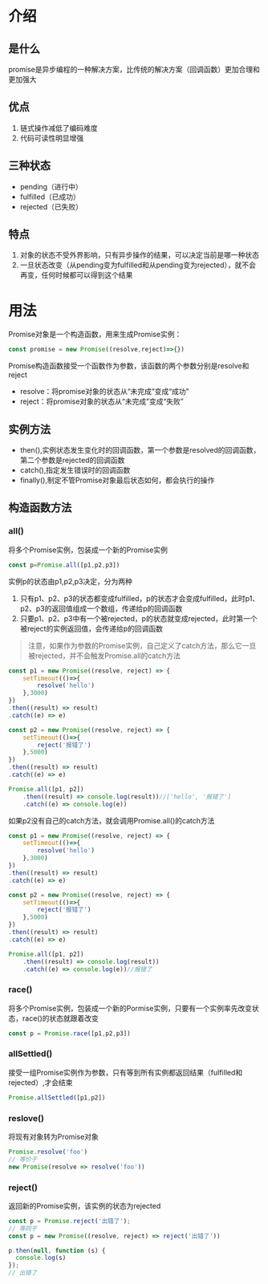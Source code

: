 # 介绍
## 是什么
promise是异步编程的一种解决方案，比传统的解决方案（回调函数）更加合理和更加强大
## 优点

1. 链式操作减低了编码难度
2. 代码可读性明显增强
## 三种状态

- pending（进行中）
- fulfilled（已成功）
- rejected（已失败）
## 特点

1. 对象的状态不受外界影响，只有异步操作的结果，可以决定当前是哪一种状态
2. 一旦状态改变（从pending变为fulfilled和从pending变为rejected），就不会再变，任何时候都可以得到这个结果
# 用法
Promise对象是一个构造函数，用来生成Promise实例：
```javascript
const promise = new Promise((resolve,reject)=>{})
```
Promise构造函数接受一个函数作为参数，该函数的两个参数分别是resolve和reject

- resolve：将promise对象的状态从“未完成”变成“成功”
- reject：将promise对象的状态从“未完成”变成“失败”
## 实例方法

- then(),实例状态发生变化时的回调函数，第一个参数是resolved的回调函数，第二个参数是rejected的回调函数
- catch(),指定发生错误时的回调函数
- finally(),制定不管Promise对象最后状态如何，都会执行的操作
## 构造函数方法
### all()
将多个Promise实例，包装成一个新的Promise实例
```javascript
const p=Promise.all([p1,p2,p3])
```
实例p的状态由p1,p2,p3决定，分为两种

1. 只有p1、p2、p3的状态都变成fulfilled，p的状态才会变成fulfilled，此时p1、p2、p3的返回值组成一个数组，传递给p的回调函数
2. 只要p1、p2、p3中有一个被rejected，p的状态就变成rejected，此时第一个被reject的实例返回值，会传递给p的回调函数
> 注意，如果作为参数的Promise实例，自己定义了catch方法，那么它一旦被rejected，并不会触发Promise.all的catch方法

```javascript
const p1 = new Promise((resolve, reject) => {
    setTimeout(()=>{
        resolve('hello')
    },3000)
})
.then((result) => result)
.catch((e) => e)

const p2 = new Promise((resolve, reject) => {
    setTimeout(()=>{
        reject('报错了')
    },5000)
})
.then((result) => result)
.catch((e) => e)

Promise.all([p1, p2])
    .then((result) => console.log(result))//['hello', '报错了']
    .catch((e) => console.log(e))
```
如果p2没有自己的catch方法，就会调用Promise.all()的catch方法
```javascript
const p1 = new Promise((resolve, reject) => {
    setTimeout(()=>{
        resolve('hello')
    },3000)
})
.then((result) => result)
.catch((e) => e)

const p2 = new Promise((resolve, reject) => {
    setTimeout(()=>{
        reject('报错了')
    },5000)
})
.then((result) => result)
.catch((e) => e)

Promise.all([p1, p2])
    .then((result) => console.log(result))
    .catch((e) => console.log(e))//报错了
```
### race()
将多个Promise实例，包装成一个新的Pormise实例，只要有一个实例率先改变状态，race()的状态就跟着改变
```javascript
const p = Promise.race([p1,p2,p3])
```
### allSettled()
接受一组Promise实例作为参数，只有等到所有实例都返回结果（fulfilled和rejected）,才会结束
```javascript
Promise.allSettled([p1,p2])
```
### reslove()
将现有对象转为Promise对象
```javascript
Promise.resolve('foo')
// 等价于
new Promise(resolve => resolve('foo'))
```
### reject()
返回新的Promise实例，该实例的状态为rejected	
```javascript
const p = Promise.reject('出错了');
// 等同于
const p = new Promise((resolve, reject) => reject('出错了'))

p.then(null, function (s) {
  console.log(s)
});
// 出错了
```
